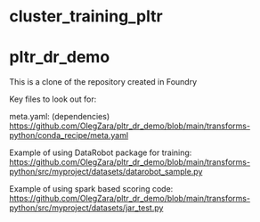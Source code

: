 # cluster_training_pltr
# pltr_dr_demo

This is a clone of the repository created in Foundry

Key files to look out for:

meta.yaml: (dependencies)
https://github.com/OlegZara/pltr_dr_demo/blob/main/transforms-python/conda_recipe/meta.yaml

Example of using DataRobot package for training:
https://github.com/OlegZara/pltr_dr_demo/blob/main/transforms-python/src/myproject/datasets/datarobot_sample.py

Example of using spark based scoring code:
https://github.com/OlegZara/pltr_dr_demo/blob/main/transforms-python/src/myproject/datasets/jar_test.py
